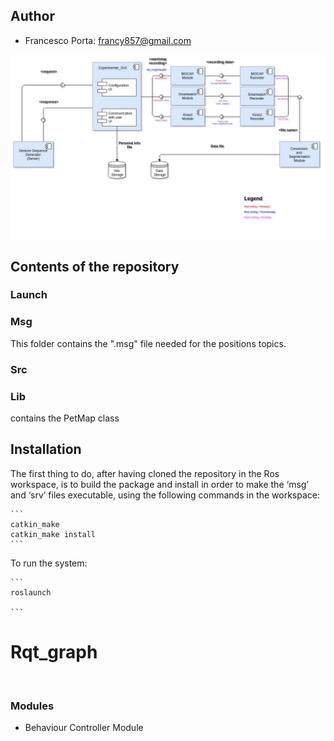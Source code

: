 
## Author
* Francesco Porta: francy857@gmail.com

<p align="center"> 
<img src="https://github.com/FraPorta/Itslit/blob/master/ExperimenterDiagram.jpg?raw=true">
</p>

## Contents of the repository
### Launch

### Msg
This folder contains the ".msg" file needed for the positions topics.

### Src

### Lib
contains the PetMap class

## Installation
The first thing to do, after having cloned the repository in the Ros workspace, is to build the package and install in order to make the ‘msg’ and ‘srv’ files executable, using the following commands in the workspace:
    
    ```
    catkin_make
    catkin_make install
    ```
To run the system:
    
    ```
    roslaunch 
    
    ```

# Rqt_graph
<p align="center"> 
<img src="">
</p>

### Modules
* Behaviour Controller Module
